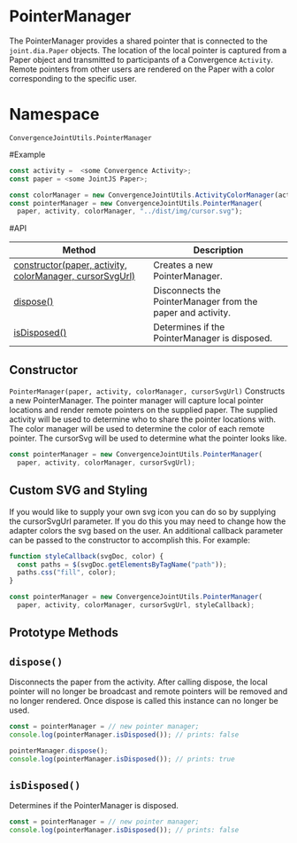 # PointerManager

The PointerManager provides a shared pointer that is connected to the `joint.dia.Paper` objects.  The location of the local pointer is captured from a Paper object and transmitted to participants of a Convergence `Activity`. Remote pointers from other users are rendered on the Paper with a color corresponding to the specific user.

# Namespace

`ConvergenceJointUtils.PointerManager`

#Example

```JavaScript
const activity =  <some Convergence Activity>;
const paper = <some JointJS Paper>;

const colorManager = new ConvergenceJointUtils.ActivityColorManager(activity);
const pointerManager = new ConvergenceJointUtils.PointerManager(
  paper, activity, colorManager, "../dist/img/cursor.svg");

```

#API

| Method  | Description |
| ------------- | ------------- |
| [constructor(paper, activity, colorManager, cursorSvgUrl)](#constructor)  | Creates a new PointerManager.  |
| [dispose()](#dispose) | Disconnects the PointerManager from the paper and activity. |
| [isDisposed()](#isDisposed) | Determines if the PointerManager is disposed. |


## Constructor
<a name="constructor"></a>
`PointerManager(paper, activity, colorManager, cursorSvgUrl)`
Constructs a new PointerManager. The pointer manager will capture local pointer locations and render remote pointers on the supplied paper. The supplied activity will be used to determine who to share the pointer locations with. The color manager will be used to determine the color of each remote pointer.  The cursorSvg will be used to determine what the pointer looks like.
 

```JavaScript
const pointerManager = new ConvergenceJointUtils.PointerManager(
  paper, activity, colorManager, cursorSvgUrl);
```

## Custom SVG and Styling
If you would like to supply your own svg icon you can do so by supplying the cursorSvgUrl parameter. If you do this you may need to change how the adapter colors the svg based on the user. An additional callback parameter can be passed to the constructor to accomplish this. For example:

```JavaScript
function styleCallback(svgDoc, color) {
  const paths = $(svgDoc.getElementsByTagName("path"));
  paths.css("fill", color);
}

const pointerManager = new ConvergenceJointUtils.PointerManager(
  paper, activity, colorManager, cursorSvgUrl, styleCallback);
```

## Prototype Methods
<a name="dispose"></a>
## `dispose()`

Disconnects the paper from the activity. After calling dispose, the local pointer will no longer be broadcast and remote pointers will be removed and no longer rendered. Once dispose is called this instance can no longer be used.

```JavaScript
const = pointerManager = // new pointer manager;
console.log(pointerManager.isDisposed()); // prints: false

pointerManager.dispose();
console.log(pointerManager.isDisposed()); // prints: true
```

<a name="idDisposed"></a>
## `isDisposed()`

Determines if the PointerManager is disposed.

```JavaScript
const = pointerManager = // new pointer manager;
console.log(pointerManager.isDisposed()); // prints: false
```
